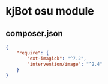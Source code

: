 # kjBot osu module

## composer.json

```json
{
    "require": {
        "ext-imagick": "^7.2",
        "intervention/image": "^2.4"
    }
}
```